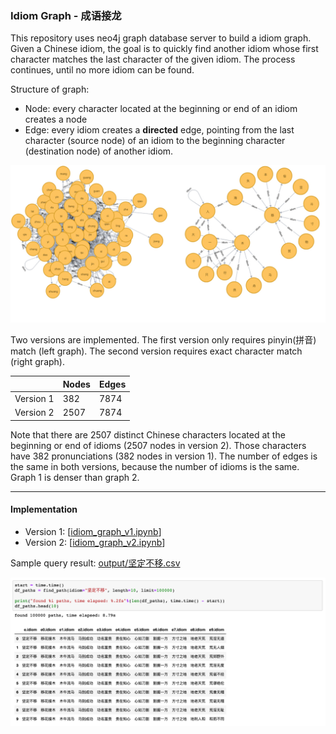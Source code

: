 ### Idiom Graph - 成语接龙

This repository uses neo4j graph database server to build a idiom graph. Given a Chinese idiom, the goal is to quickly find another idiom whose first character matches the last character of the given idiom. The process continues, until no more idiom can be found.

Structure of graph:
* Node: every character located at the beginning or end of an idiom creates a node
* Edge: every idiom creates a **directed** edge, pointing from the last character (source node) of an idiom to the beginning character (destination node) of another idiom.

![alt-text](assets/combined.jpg)

Two versions are implemented. The first version only requires pinyin(拼音) match (left graph). The second version requires exact character match (right graph).

|                | Nodes     | Edges
| :------------- | :-------- | :---
| Version 1      | 382       | 7874
| Version 2      | 2507      | 7874

Note that there are 2507 distinct Chinese characters located at the beginning or end of idioms (2507 nodes in version 2). Those characters have 382 pronunciations (382 nodes in version 1). The number of edges is the same in both versions, because the number of idioms is the same. Graph 1 is denser than graph 2.

___
#### Implementation
* Version 1: [[idiom_graph_v1.ipynb](idiom_graph_v1.ipynb)]
* Version 2: [[idiom_graph_v2.ipynb](idiom_graph_v2.ipynb)]

Sample query result: [output/坚定不移.csv](output/坚定不移.csv)
<p align="center">
    <img src="assets/demo3.png">
</p>
